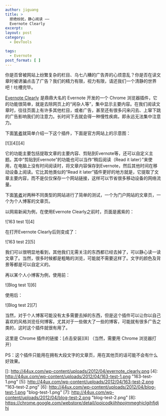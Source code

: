 ```yaml
---
author: jiguang
title: >
  拒绝纷扰，静心阅读 ——
  Evernote Clearly
excerpt:
layout: post
category:
  - DevTools

tags:
  - Evernote
post_format: [ ]
---
```

你是否曾被网站上纷繁复杂的栏目、乌七八糟的广告弄的心烦意乱？你是否在读文章时被诱骗点击了广告？我们的精力有限，视力有限，请还我们一个清静的世界吧！吐槽完毕。

[Evernote Clearly][1] 是鼎鼎大名的 Evernote 开发的一个 Chrome 浏览器插件，它的功能很简单，就是去除网页上的“闲杂人等”，集中显示主要内容。在我们阅读文章时，往往页面上有许多其他栏目，或者广告，甚至还有很多闪来闪去、上窜下跳的广告影响我们的注意力。长时间下去就会得一种慢性疾病，即永远无法集中注意力。

下面[笔者][2]就简单介绍一下这个插件，下面是官方网站上的示意图：

[![][4]][4]

它的功能主要包括提取文章的主要内容、剪贴到Evernote等，还可以自定义主题。其中“剪贴到Evernote”的功能也可以当作“稍后阅读（Read it later）”来使用，在电脑上没有时间阅读时，将文章内容保存到Evernote，然后其他时间在移动设备上阅读。它比其他类似的“Read it later”插件更好的地方就是，它提取了文章主要内容，而不是仅仅保存一个网站链接，这样可以节省很多移动设备的网络流量。

下面[笔者][2]对两种不同类型的网站进行了简单的测试，一个为门户网站的文章页，一个为个人博客的文章页。

以网易新闻为例，在使用Evernote Clearly之前时，页面是酱紫的：

![163 test 1][4]

在打开Evernote Clearly后则变成了：

![163 test 2][5]

我们可以很明显地看到，其他我们无需关注的东西都已经去掉了，可以静心读一读文章了。当然，很多时候都是粗略的浏览，可能就不需要这样了。文字的颜色及背景等都是可以自定义的。

再以某个人小博客为例，使用前：

![Blog test 1][6]

使用后：

![Blog test 2][7]

当然，对于个人博客可能没有太多需要去掉的东西，但是这个插件可以让你以自己喜欢的风格浏览任何博客。尤其对于一些做大了一些的博客，可能就有很多广告之类的，这时这个插件就很有用了。

这里是 Chrome 插件的链接：[点击安装][8] （当然，需要用 Chrome 浏览器打开）

PS：这个插件只能用在拥有大段文字的文章页，用在其他页的话可能不会有什么好效果。

 [1]: https://www.evernote.com/clearly/
 [2]: http://jiguang.github.com "笔者"
 []: http://44ux.com/wp-content/uploads/2012/04/evernote_clearly.png
 [4]: http://44ux.com/wp-content/uploads/2012/04/163-test-1.png "163-test-1.png"
 [5]: http://44ux.com/wp-content/uploads/2012/04/163-test-2.png "163-test-2.png"
 [6]: http://44ux.com/wp-content/uploads/2012/04/blog-test-1.png "blog-test-1.png"
 [7]: http://44ux.com/wp-content/uploads/2012/04/blog-test-2.png "blog-test-2.png"
 [8]: https://chrome.google.com/webstore/detail/iooicodkiihhpojmmeghjclgihfjdjhj